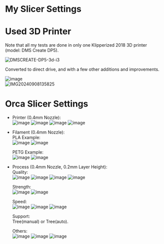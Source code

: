 # My Slicer Settings
  
# Used 3D Printer
Note that all my tests are done in only one Klipperized 2018 3D printer (model: DMS Create DP5).  
  
![DMSCREATE-DP5-3d-i3](https://github.com/user-attachments/assets/7307c003-a19e-41f0-9e40-6adc4e97f0e7)  
  
Converted to direct drive, and with a few other additions and improvements.  
  
![image](https://github.com/user-attachments/assets/e12ccbe9-76d0-4c6a-8232-c4f779447f5c)  
![IMG20240908135825](https://github.com/user-attachments/assets/ed4f3960-5f03-4b46-8f75-73bb7e4608fe)  
  
# Orca Slicer Settings 
- Printer (0.4mm Nozzle):  
![image](https://github.com/user-attachments/assets/314b1792-dc47-44b4-b1d3-70bf22fc6247)
![image](https://github.com/user-attachments/assets/9c291cb7-3ced-43b2-99a1-957bf3cfa34b)
![image](https://github.com/user-attachments/assets/b5c087fd-dde9-4f0f-83f8-5987947ca54e)
![image](https://github.com/user-attachments/assets/846887d0-2ca8-49cd-8252-936d05a90c98)  
  
- Filament (0.4mm Nozzle):  
  PLA Example:  
![image](https://github.com/user-attachments/assets/49b18474-109b-4d56-9535-1c6a2e98cc58)
![image](https://github.com/user-attachments/assets/796d3e25-1f45-43cd-825e-f8d15ca119e2)  
  
  PETG Example:  
![image](https://github.com/user-attachments/assets/020c2a65-3e3b-4407-bef5-b5973e0afb59)
![image](https://github.com/user-attachments/assets/e389a8f4-a041-4958-924c-74deef393727)  
  
- Process (0.4mm Nozzle, 0.2mm Layer Height):  
  Quality:  
![image](https://github.com/user-attachments/assets/0be663a0-a0c1-4349-952b-c1c712296af0)
![image](https://github.com/user-attachments/assets/c4db5c90-631a-4449-a5e4-f483adfaed1d)
![image](https://github.com/user-attachments/assets/08f6694e-e1d8-45d5-979d-6179f93f4888)
![image](https://github.com/user-attachments/assets/6d1412f4-05af-493e-9c94-4297c93a3845)  
  
  Strength:  
![image](https://github.com/user-attachments/assets/a28689f6-38db-40ef-8fb6-e63b65188fee)
![image](https://github.com/user-attachments/assets/d827907e-a7b1-4118-938e-1d725373f46b)  
  
  Speed:  
![image](https://github.com/user-attachments/assets/4309eab6-4475-4c7b-818f-fb465aa2e803)
![image](https://github.com/user-attachments/assets/31841ec8-ad05-4b8f-9174-8ec4abc6f820)
![image](https://github.com/user-attachments/assets/4793e5bf-81fe-414c-8872-080a9086aadc)  
  
  Support:  
Tree(manual) or Tree(auto).  
  
  Others:  
![image](https://github.com/user-attachments/assets/b88330ed-2d56-4b24-8507-e081c36969c8)
![image](https://github.com/user-attachments/assets/5b144d31-8830-4704-845f-dee8739c9d29)
![image](https://github.com/user-attachments/assets/96265dfa-2518-4545-945e-23c888baeafd)  

